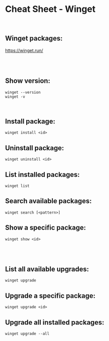 # Cheat Sheet - Winget

<br>

## Winget packages:
https://winget.run/

<br><br>

## Show version:
```pwsh
winget --version
winget -v
```

<br>

## Install package:
```pwsh
winget install <id>
```

## Uninstall package:
```pwsh
winget uninstall <id>
```

## List installed packages:
```pwsh
winget list
```

## Search available packages:
```pwsh
winget search [<pattern>]
```

## Show a specific package:
```pwsh
winget show <id>
```

<br><br>

## List all available upgrades:
```pwsh
winget upgrade
```

## Upgrade a specific package:
```pwsh
winget upgrade <id>
```

## Upgrade all installed packages:
```pwsh
winget upgrade --all
```